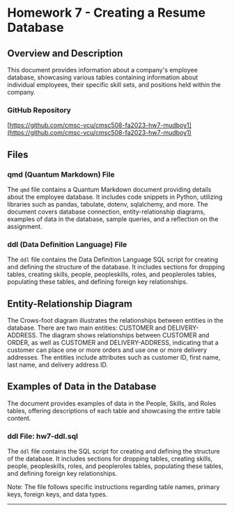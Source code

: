 # Homework 7 - Creating a Resume Database

## Overview and Description

This document provides information about a company's employee database, showcasing various tables containing information about individual employees, their specific skill sets, and positions held within the company.

### GitHub Repository

[https://github.com/cmsc-vcu/cmsc508-fa2023-hw7-mudboy1](https://github.com/cmsc-vcu/cmsc508-fa2023-hw7-mudboy1)

## Files

### qmd (Quantum Markdown) File

The `qmd` file contains a Quantum Markdown document providing details about the employee database. It includes code snippets in Python, utilizing libraries such as pandas, tabulate, dotenv, sqlalchemy, and more. The document covers database connection, entity-relationship diagrams, examples of data in the database, sample queries, and a reflection on the assignment.

### ddl (Data Definition Language) File

The `ddl` file contains the Data Definition Language SQL script for creating and defining the structure of the database. It includes sections for dropping tables, creating skills, people, peopleskills, roles, and peopleroles tables, populating these tables, and defining foreign key relationships.

## Entity-Relationship Diagram

The Crows-foot diagram illustrates the relationships between entities in the database. There are two main entities: CUSTOMER and DELIVERY-ADDRESS. The diagram shows relationships between CUSTOMER and ORDER, as well as CUSTOMER and DELIVERY-ADDRESS, indicating that a customer can place one or more orders and use one or more delivery addresses. The entities include attributes such as customer ID, first name, last name, and delivery address ID.

## Examples of Data in the Database

The document provides examples of data in the People, Skills, and Roles tables, offering descriptions of each table and showcasing the entire table content.

### ddl File: hw7-ddl.sql

The `ddl` file contains the SQL script for creating and defining the structure of the database. It includes sections for dropping tables, creating skills, people, peopleskills, roles, and peopleroles tables, populating these tables, and defining foreign key relationships.

Note: The file follows specific instructions regarding table names, primary keys, foreign keys, and data types.

---
